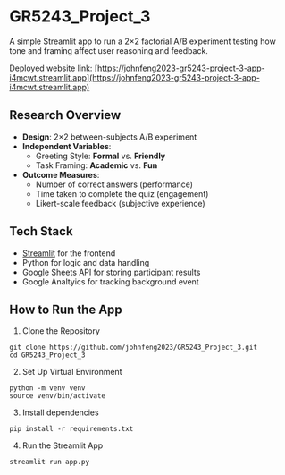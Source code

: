 # GR5243_Project_3
A simple Streamlit app to run a 2×2 factorial A/B experiment testing how tone and framing affect user reasoning and feedback.

Deployed website link: [https://johnfeng2023-gr5243-project-3-app-i4mcwt.streamlit.app](https://johnfeng2023-gr5243-project-3-app-i4mcwt.streamlit.app)

## Research Overview

- **Design**: 2×2 between-subjects A/B experiment
- **Independent Variables**:
  - Greeting Style: **Formal** vs. **Friendly**
  - Task Framing: **Academic** vs. **Fun**
- **Outcome Measures**:
  - Number of correct answers (performance)
  - Time taken to complete the quiz (engagement)
  - Likert-scale feedback (subjective experience)

## Tech Stack

- [Streamlit](https://streamlit.io) for the frontend
- Python for logic and data handling
- Google Sheets API for storing participant results
- Google Analtyics for tracking background event

## How to Run the App

1. Clone the Repository
```
git clone https://github.com/johnfeng2023/GR5243_Project_3.git
cd GR5243_Project_3
```

2. Set Up Virtual Environment
```
python -m venv venv
source venv/bin/activate
```

3. Install dependencies
```
pip install -r requirements.txt
```

4. Run the Streamlit App
```
streamlit run app.py
```
